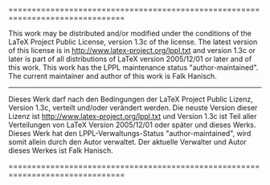 
===============================================================================

 This work may be distributed and/or modified under the conditions of the
 LaTeX Project Public License, version 1.3c of the license. The latest version 
 of this license is in http://www.latex-project.org/lppl.txt and version 1.3c 
 or later is part of all distributions of LaTeX version 2005/12/01 or later and 
 of this work. This work has the LPPL maintenance status "author-maintained".
 The current maintainer and author of this work is Falk Hanisch.

-------------------------------------------------------------------------------

 Dieses Werk darf nach den Bedingungen der LaTeX Project Public Lizenz,
 Version 1.3c, verteilt und/oder verändert werden. Die neuste Version dieser 
 Lizenz ist http://www.latex-project.org/lppl.txt und Version 1.3c ist Teil 
 aller Verteilungen von LaTeX Version 2005/12/01 oder später und dieses Werks. 
 Dieses Werk hat den LPPL-Verwaltungs-Status "author-maintained", wird somit 
 allein durch den Autor verwaltet. Der aktuelle Verwalter und Autor dieses 
 Werkes ist Falk Hanisch.

===============================================================================
